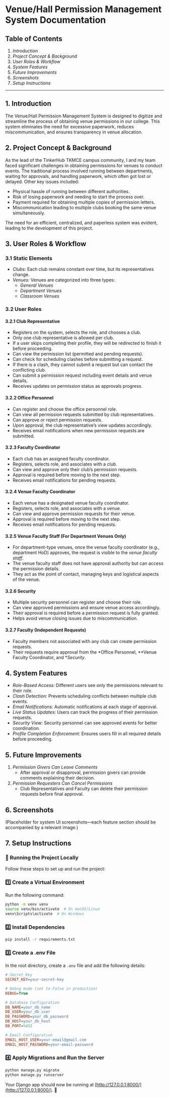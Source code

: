 # Venue/Hall Permission Management System Documentation

## Table of Contents
1. *Introduction*
2. *Project Concept & Background*
3. *User Roles & Workflow*
4. *System Features*
5. *Future Improvements*
6. *Screenshots*
7. *Setup Instructions*

---

## 1. Introduction
The Venue/Hall Permission Management System is designed to digitize and streamline the process of obtaining venue permissions in our college. This system eliminates the need for excessive paperwork, reduces miscommunication, and ensures transparency in venue allocation.

## 2. Project Concept & Background
As the lead of the TinkerHub TKMCE campus community, I and my team faced significant challenges in obtaining permissions for venues to conduct events. The traditional process involved running between departments, waiting for approvals, and handling paperwork, which often got lost or delayed. Other key issues included:
- Physical hassle of running between different authorities.
- Risk of losing paperwork and needing to start the process over.
- Payment required for obtaining multiple copies of permission letters.
- Miscommunication leading to multiple clubs booking the same venue simultaneously.

The need for an efficient, centralized, and paperless system was evident, leading to the development of this project.

## 3. User Roles & Workflow
### 3.1 Static Elements
- *Clubs:* Each club remains constant over time, but its representatives change.
- *Venues:* Venues are categorized into three types: 
  - *General Venues*
  - *Department Venues*
  - *Classroom Venues*

### 3.2 User Roles
#### 3.2.1 Club Representative
- Registers on the system, selects the role, and chooses a club.
- Only one club representative is allowed per club.
- If a user skips completing their profile, they will be redirected to finish it before proceeding.
- Can view the permission list (permitted and pending requests).
- Can check for scheduling clashes before submitting a request.
- If there is a clash, they cannot submit a request but can contact the conflicting club.
- Can submit a permission request including event details and venue details.
- Receives updates on permission status as approvals progress.

#### 3.2.2 Office Personnel
- Can register and choose the office personnel role.
- Can view all permission requests submitted by club representatives.
- Can approve or reject permission requests.
- Upon approval, the club representative’s view updates accordingly.
- Receives email notifications when new permission requests are submitted.

#### 3.2.3 Faculty Coordinator
- Each club has an assigned faculty coordinator.
- Registers, selects role, and associates with a club.
- Can view and approve only their club’s permission requests.
- Approval is required before moving to the next step.
- Receives email notifications for pending requests.

#### 3.2.4 Venue Faculty Coordinator
- Each venue has a designated venue faculty coordinator.
- Registers, selects role, and associates with a venue.
- Can view and approve permission requests for their venue.
- Approval is required before moving to the next step.
- Receives email notifications for pending requests.

#### 3.2.5 Venue Faculty Staff (For Department Venues Only)
- For department-type venues, once the venue faculty coordinator (e.g., department HoD) approves, the request is visible to the *venue faculty staff*.
- The venue faculty staff does not have approval authority but can access the permission details.
- They act as the point of contact, managing keys and logistical aspects of the venue.

#### 3.2.6 Security
- Multiple security personnel can register and choose their role.
- Can view approved permissions and ensure venue access accordingly.
- Their approval is required before a permission request is fully granted.
- Helps avoid venue closing issues due to miscommunication.

#### 3.2.7 Faculty (Independent Requests)
- Faculty members not associated with any club can create permission requests.
- Their requests require approval from the *Office Personnel, **Venue Faculty Coordinator, and **Security*.

## 4. System Features
- *Role-Based Access:* Different users see only the permissions relevant to their role.
- *Clash Detection:* Prevents scheduling conflicts between multiple club events.
- *Email Notifications:* Automatic notifications at each stage of approval.
- *Live Status Updates:* Users can track the progress of their permission requests.
- *Security View:* Security personnel can see approved events for better coordination.
- *Profile Completion Enforcement:* Ensures users fill in all required details before proceeding.

## 5. Future Improvements
1. *Permission Givers Can Leave Comments*
   - After approval or disapproval, permission givers can provide comments explaining their decision.
2. *Permission Requesters Can Cancel Permissions*
   - Club Representatives and Faculty can delete their permission requests before final approval.

## 6. Screenshots
(Placeholder for system UI screenshots—each feature section should be accompanied by a relevant image.)

## 7. Setup Instructions

### 🚀 Running the Project Locally

Follow these steps to set up and run the project:

### 1️⃣ Create a Virtual Environment
Run the following command:

```bash
python -m venv venv
source venv/bin/activate  # On macOS/Linux
venv\Scripts\activate  # On Windows
```

### 2️⃣ Install Dependencies

```bash
pip install -r requirements.txt
```

### 3️⃣ Create a .env File

In the root directory, create a `.env` file and add the following details:

```ini
# Secret Key
SECRET_KEY=your-secret-key

# Debug mode (set to False in production)
DEBUG=True

# Database Configuration
DB_NAME=your_db_name
DB_USER=your_db_user
DB_PASSWORD=your_db_password
DB_HOST=your_db_host
DB_PORT=5432

# Email Configuration
EMAIL_HOST_USER=your-email@gmail.com
EMAIL_HOST_PASSWORD=your-email-password
```

### 4️⃣ Apply Migrations and Run the Server

```bash
python manage.py migrate
python manage.py runserver
```

Your Django app should now be running at [http://127.0.0.1:8000/](http://127.0.0.1:8000/). 🎉

